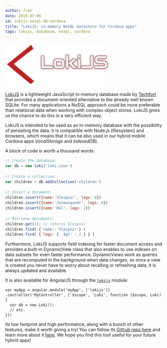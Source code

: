 ```yaml
---
author: fran
date: 2015-07-08
id: lokijs-nosql-db-cordova
title: "LokiJS: in-memory NoSQL datastore for Cordova apps"
tags: lokijs, database, nosql, cordova
---
```


![LokiJS](/blog/content/images/2015/Jul/lokijs.png)

[LokiJS](http://lokijs.org/) is a lightweight JavaScript in-memory database made by [Techfort](https://github.com/techfort) that provides a document-oriented alternative to the already well known SQLite. For many applications a NoSQL approach could be more preferable than relational data when working with complex object stores. LokiJS gives us the chance to do this in a very efficient way.

LokiJS is intended to be used as an in-memory database with the possibility of persisting the data. It is compatible with Node.js (filesystem) and browsers, which means that it can be also used in our hybrid mobile Cordova apps (*localStorage* and *indexedDB*).

<!-- more -->

A block of code is worth a thousand words:

```javascript
// Create the database:
var db = new loki('loki.json')

// Create a collection:
var children = db.addCollection('children')

// Insert a document:
children.insert({name:'Sleipnir', legs: 8})
children.insert({name:'Jormungandr', legs: 0})
children.insert({name:'Hel', legs: 2})

// Retrieve documents:
children.get(1); // returns Sleipnir
children.find( {'name':'Sleipnir'} )
children.find( { legs: { '$gt' : 2 } } )
```

Furthermore, LokiJS supports field indexing for faster document access and provides a built-in DynamicView class that also enables to use indexes on data subsets for even faster performance. DynamicViews work as queries that are recomputed in the background when data changes, so once a view is created you never have to worry about recalling or refreshing data, it is always updated and available.

It is also available for AngularJS through the [`lokijs`](https://github.com/techfort/LokiJS/blob/master/src/loki-angular.js) module:

```
var myApp = angular.module('myApp', ['lokijs'])
.controller('MyController', ['$scope', 'Loki', function ($scope, Loki) {
  var db = new Loki();
  // etc.
}])
```

Its low footprint and high performance, along with a bunch of other features, make it worth giving a try! You can follow its [Github repo here](https://github.com/techfort/LokiJS) and learn more about it [here](http://lokijs.org/#/docs). We hope you find this tool useful for your future hybrid apps!
